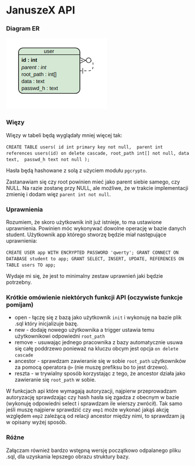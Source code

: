 # JanuszeX API

### Diagram ER

![E-R diagram](er_diagram.png)

### Więzy

Więzy w tabeli będą wyglądały mniej więcej tak:

`CREATE TABLE users(
    id int primary key not null, 
    parent int references users(id) on delete cascade,
    root_path int[] not null,
    data text, 
    passwd_h text not null
);`

Hasła będą hashowane z solą z użyciem modułu `pgcrypto`.

Zastanawiam się czy root powinien mieć jako parent siebie samego, czy NULL. 
Na razie zostanę przy NULL, ale możliwe, że w trakcie implementacji zmienię i dodam więz `parent int not null`.

### Uprawnienia

Rozumiem, że skoro użytkownik init już istnieje, to ma ustawione uprawnienia.
Powinien móc wykonywać dowolne operację w bazie danych student.
Użytkownik app którego stworzę będzie miał następujące uprawnienia:

`CREATE USER app WITH ENCRYPTED PASSWORD 'qwerty';
GRANT CONNECT ON DATABASE student to app;
GRANT SELECT, INSERT, UPDATE, REFERENCES ON TABLE users TO app;`

Wydaje mi się, że jest to minimalny zestaw uprawnień jaki będzie potrzebny.

### Krótkie omówienie niektórych funkcji API (oczywiste funkcje pomijam)

* open - łączę się z bazą jako użytkownik `init` i wykonuję na bazie plik .sql który inicjalizuje bazę.
* new - dodaję nowego użytkownika a trigger ustawia temu użytkownikowi odpowiedni `root_path`
* remove - usuwając jednego pracownika z bazy automatycznie usuwa się całę poddrzewo ponieważ na kluczu obcym jest opcja `on delete cascade` 
* ancestor - sprawdzam zawieranie się w sobie `root_path`  użytkowników za pomocą operatora `@>` (nie muszę prefiksu bo to jest drzewo).
* reszta - w trywialny sposób korzystając z tego, że ancestor działa jako zawieranie się `root_path` w sobie.

W funkcjach api które wymagają autoryzacji, najpierw przeprowadzam autoryzację sprawdzając czy hash hasła się 
zgadza z obecnym w bazie (wykonuję odpowiedni select i sprawdzam ile wierszy zwrócił).
Tak samo jeśli muszę najpierw sprawdzić czy `emp1` może wykonać jakąś akcję względem `emp2` zależącą od relacji ancestor między nimi, to sprawdzam ją w opisany wyżej sposób.


### Różne

Załączam również bardzo wstępną wersję początkowo odpalanego pliku .sql, dla uzyskania lepszego obrazu struktury bazy.